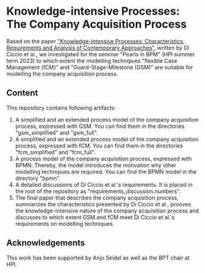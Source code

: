 # Knowledge-intensive Processes: The Company Acquisition Process

Based on the paper ["Knowledge-Intensive Processes: Characteristics, Requirements and Analysis of Contemporary Approaches"](https://link.springer.com/article/10.1007/s13740-014-0038-4), written by Di Ciccio et al., we investigated for the seminar "Pearls in BPM" (HPI summer term 2023) to which extent the modelling technqiues "flexible Case Management (fCM)" and "Guard-Stage-Milestone (GSM)" are suitable for modelling the company acquisition process.

## Content

This repository contains following artifacts:

<ol>
    <li>A simplified and an extended process model of the company acquisition process, expressed with GSM. You can find them in the directories "gsm_simplified" and "gsm_full".</li>
    <li>A simplified and an extended process model of the company acquisition process, expressed with fCM. You can find them in the directories "fcm_simplified" and "fcm_full".</li>
    <li>A process model of the company acquisition process, expressed with BPMN. Thereby, the model introduces the motivation why other modelling technqiues are required. You can find the BPMN model in the directory "bpmn".</li>
    <li>A detailed discussions of Di Ciccio et al.'s requirements. It is placed in the root of the repository as "requirements_discussion.numbers".</li>
    <li>The final paper that describes the company acquisition process, summarizes the characteristics presented by Di Ciccio et al., prooves the knowledge-intensive nature of the company acquisition process and discusses to which extent GSM and fCM meet Di Ciccio et al.'s requirements on modelling techniques. </li>
</ol>

## Acknowledgements

This work has been supported by Anjo Seidel as well as the BPT chair at HPI.